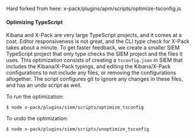 Hard forked from here:
x-pack/plugins/apm/scripts/optimize-tsconfig.js


#### Optimizing TypeScript 

Kibana and X-Pack are very large TypeScript projects, and it comes at a cost. Editor responsiveness is not great, and the CLI type check for X-Pack takes about a minute. To get faster feedback, we create a smaller SIEM TypeScript project that only type checks the SIEM project and the files it uses. This optimization consists of creating a `tsconfig.json` in SIEM that includes the Kibana/X-Pack typings, and editing the Kibana/X-Pack configurations to not include any files, or removing the configurations altogether. The script configures git to ignore any changes in these files, and has an undo script as well.

To run the optimization:

`$ node x-pack/plugins/siem/scripts/optimize_tsconfig`

To undo the optimization:

`$ node x-pack/plugins/siem/scripts/unoptimize_tsconfig`


